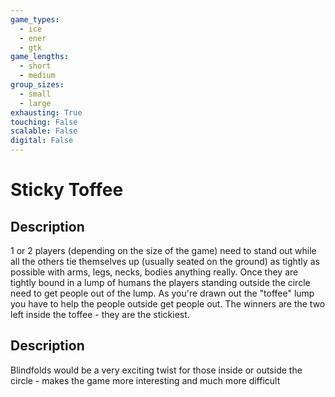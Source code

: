 ```yaml
---
game_types:
  - ice
  - ener
  - gtk
game_lengths:
  - short
  - medium
group_sizes:
  - small
  - large
exhausting: True
touching: False
scalable: False
digital: False
---
```

# Sticky Toffee

## Description
1 or 2 players (depending on the size of the game) need to stand out while all the others tie themselves up (usually seated on the ground) as tightly as possible with arms, legs, necks, bodies anything really. Once they are tightly bound in a lump of humans the players standing outside the circle need to get people out of the lump. As you're drawn out the \"toffee\" lump you have to help the people outside get people out. The winners are the two left inside the toffee - they are the stickiest.

## Description
Blindfolds would be a very exciting twist for those inside or outside the circle - makes the game more interesting and much more difficult
